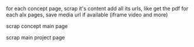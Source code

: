 for each concept page, scrap it's content add all its urls, like get the pdf
for each alx pages, save media url if available (iframe video and more)

scrap concept main page

scrap main project page
